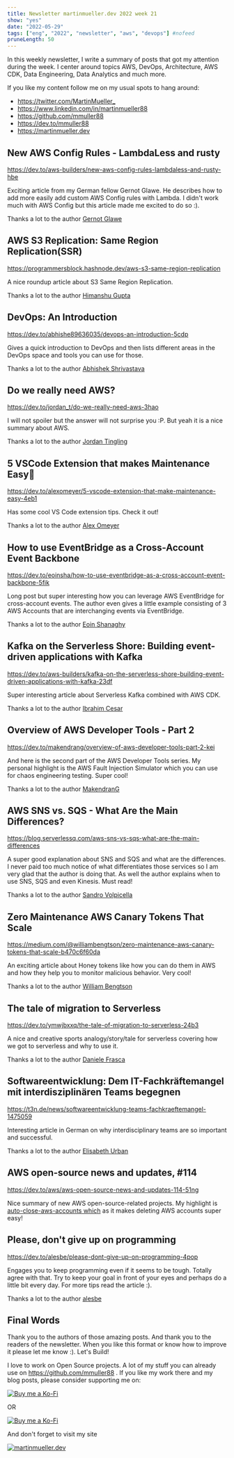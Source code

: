 ```yaml
---
title: Newsletter martinmueller.dev 2022 week 21
show: "yes"
date: "2022-05-29"
tags: ["eng", "2022", "newsletter", "aws", "devops"] #nofeed
pruneLength: 50
---
```


In this weekly newsletter, I write a summary of posts that got my attention during the week. I center around topics AWS, DevOps, Architecture, AWS CDK, Data Engineering, Data Analytics and much more.

If you like my content follow me on my usual spots to hang around:

- <https://twitter.com/MartinMueller_>
- <https://www.linkedin.com/in/martinmueller88>
- <https://github.com/mmuller88>
- <https://dev.to/mmuller88>
- <https://martinmueller.dev>

## New AWS Config Rules - LambdaLess and rusty

<https://dev.to/aws-builders/new-aws-config-rules-lambdaless-and-rusty-hbe>

Exciting article from my German fellow Gernot Glawe. He describes how to add more easily add custom AWS Config rules with Lambda. I didn't work much with AWS Config but this article made me excited to do so :).

Thanks a lot to the author [Gernot Glawe](https://dev.to/megaproaktiv)

## AWS S3 Replication: Same Region Replication(SSR)

<https://programmersblock.hashnode.dev/aws-s3-same-region-replication>

A nice roundup article about S3 Same Region Replication.

Thanks a lot to the author [Himanshu Gupta](https://hashnode.com/@himanshugupta0007)

## DevOps: An Introduction

<https://dev.to/abhishe89636035/devops-an-introduction-5cdp>

Gives a quick introduction to DevOps and then lists different areas in the DevOps space and tools you can use for those.

Thanks a lot to the author [Abhishek Shrivastava](https://dev.to/abhishe89636035)

## Do we really need AWS?

<https://dev.to/jordan_t/do-we-really-need-aws-3hao>

I will not spoiler but the answer will not surprise you :P. But yeah it is a nice summary about AWS.

Thanks a lot to the author [Jordan Tingling](https://dev.to/jordan_t)

## 5 VSCode Extension that makes Maintenance Easy:seedling:

<https://dev.to/alexomeyer/5-vscode-extension-that-make-maintenance-easy-4eb1>

Has some cool VS Code extension tips. Check it out!

Thanks a lot to the author [Alex Omeyer](https://dev.to/alexomeyer)

## How to use EventBridge as a Cross-Account Event Backbone

<https://dev.to/eoinsha/how-to-use-eventbridge-as-a-cross-account-event-backbone-5fik>

Long post but super interesting how you can leverage AWS EventBridge for cross-account events. The author even gives a little example consisting of 3 AWS Accounts that are interchanging events via EventBridge.

Thanks a lot to the author [Eoin Shanaghy](https://dev.to/eoinsha)

## Kafka on the Serverless Shore: Building event-driven applications with Kafka

<https://dev.to/aws-builders/kafka-on-the-serverless-shore-building-event-driven-applications-with-kafka-23df>

Super interesting article about Serverless Kafka combined with AWS CDK.

Thanks a lot to the author [Ibrahim Cesar](https://dev.to/ibrahimcesar)

## Overview of AWS Developer Tools - Part 2

<https://dev.to/makendrang/overview-of-aws-developer-tools-part-2-kei>

And here is the second part of the AWS Developer Tools series. My personal highlight is the AWS Fault Injection Simulator which you can use for chaos engineering testing. Super cool!

Thanks a lot to the author [MakendranG](https://dev.to/makendrang)

## AWS SNS vs. SQS - What Are the Main Differences?

<https://blog.serverlessq.com/aws-sns-vs-sqs-what-are-the-main-differences>

A super good explanation about SNS and SQS and what are the differences. I never paid too much notice of what differentiates those services so I am very glad that the author is doing that. As well the author explains when to use SNS, SQS and even Kinesis. Must read!

Thanks a lot to the author [Sandro Volpicella](https://hashnode.com/@SandroVolpicella)

## Zero Maintenance AWS Canary Tokens That Scale

<https://medium.com/@williambengtson/zero-maintenance-aws-canary-tokens-that-scale-b470c6f60da>

An exciting article about Honey tokens like how you can do them in AWS and how they help you to monitor malicious behavior. Very cool!

Thanks a lot to the author [William Bengtson](https://medium.com/@williambengtson)

## The tale of migration to Serverless

<https://dev.to/ymwjbxxq/the-tale-of-migration-to-serverless-24b3>

A nice and creative sports analogy/story/tale for serverless covering how we got to serverless and why to use it.

Thanks a lot to the author [Daniele Frasca](https://dev.to/ymwjbxxq)

## Softwareentwicklung: Dem IT-Fachkräftemangel mit interdisziplinären Teams begegnen

<https://t3n.de/news/softwareentwicklung-teams-fachkraeftemangel-1475059>

Interesting article in German on why interdisciplinary teams are so important and successful.

Thanks a lot to the author [Elisabeth Urban](https://t3n.de/redaktion/elisabeth-urban)

## AWS open-source news and updates, #114

<https://dev.to/aws/aws-open-source-news-and-updates-114-51ng>

Nice summary of new AWS open-source-related projects. My highlight is [auto-close-aws-accounts which](https://github.com/raajheshkannaa/auto-close-aws-accounts) as it makes deleting AWS accounts super easy!

## Please, don't give up on programming

<https://dev.to/alesbe/please-dont-give-up-on-programming-4pop>

Engages you to keep programming even if it seems to be tough. Totally agree with that. Try to keep your goal in front of your eyes and perhaps do a little bit every day. For more tips read the article :).

Thanks a lot to the author [alesbe](https://dev.to/alesbe)

## Final Words

Thank you to the authors of those amazing posts. And thank you to the readers of the newsletter. When you like this format or know how to improve it please let me know :). Let's Build!

I love to work on Open Source projects. A lot of my stuff you can already use on <https://github.com/mmuller88> . If you like my work there and my blog posts, please consider supporting me on:

[![Buy me a Ko-Fi](https://storage.ko-fi.com/cdn/useruploads/png_d554a01f-60f0-4969-94d1-7b69f3e28c2fcover.jpg?v=69a332f2-b808-4369-8ba3-dae0d1100dd4)](https://ko-fi.com/T6T1BR59W)

OR

[![Buy me a Ko-Fi](https://theastrologypodcast.com/wp-content/uploads/2015/06/become-my-patron-05.jpg)](https://www.patreon.com/bePatron?u=29010217)

And don't forget to visit my site

[![martinmueller.dev](https://martinmueller.dev/static/84caa5292a6d0c37c48ae280d04b5fa6/a7715/joint.jpg)](https://martinmueller.dev/resume)
